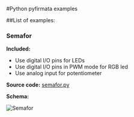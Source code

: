 #Python pyfirmata examples

##List of examples:

### Semafor
**Included:**
* Use digital I/O pins for LEDs
* Use digital I/O pins in PWM mode for RGB led
* Use analog input for potentiometer

**Source code:** [semafor.py](semafor.py)

**Schema:**

![Semafor](https://rawgithub.com/setnicka/pyfirmata_examples/master/semafor.svg)
